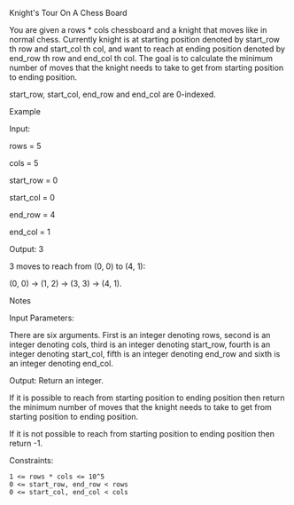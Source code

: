 Knight's Tour On A Chess Board


You are given a rows * cols chessboard and a knight that moves like in normal chess. Currently knight is at starting position denoted by start_row th row and start_col th col, and want to reach at ending position denoted by end_row th row and end_col th col.  The goal is to calculate the minimum number of moves that the knight needs to take to get from starting position to ending position.

start_row, start_col, end_row and end_col are 0-indexed. 


Example

Input:

rows = 5

cols = 5

start_row = 0

start_col = 0

end_row = 4

end_col = 1


Output: 3


3 moves to reach from (0, 0) to (4, 1):

(0, 0) -> (1, 2) -> (3, 3) -> (4, 1). 


Notes

Input Parameters:

There are six arguments. First is an integer denoting rows, second is an integer denoting cols, third is an integer denoting start_row, fourth is an integer denoting start_col, fifth is an integer denoting end_row and sixth is an integer denoting end_col.


Output: Return an integer.

If it is possible to reach from starting position to ending position then return the minimum number of moves that the knight needs to take to get from starting position to ending position.

If it is not possible to reach from starting position to ending position then return -1.


Constraints:

    1 <= rows * cols <= 10^5
    0 <= start_row, end_row < rows
    0 <= start_col, end_col < cols

